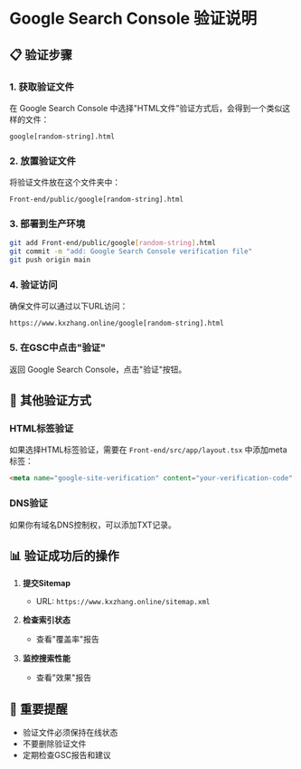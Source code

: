# Google Search Console 验证说明

## 📋 验证步骤

### 1. 获取验证文件
在 Google Search Console 中选择"HTML文件"验证方式后，会得到一个类似这样的文件：
```
google[random-string].html
```

### 2. 放置验证文件
将验证文件放在这个文件夹中：
```
Front-end/public/google[random-string].html
```

### 3. 部署到生产环境
```bash
git add Front-end/public/google[random-string].html
git commit -m "add: Google Search Console verification file"
git push origin main
```

### 4. 验证访问
确保文件可以通过以下URL访问：
```
https://www.kxzhang.online/google[random-string].html
```

### 5. 在GSC中点击"验证"
返回 Google Search Console，点击"验证"按钮。

## 🔧 其他验证方式

### HTML标签验证
如果选择HTML标签验证，需要在 `Front-end/src/app/layout.tsx` 中添加meta标签：

```html
<meta name="google-site-verification" content="your-verification-code" />
```

### DNS验证
如果你有域名DNS控制权，可以添加TXT记录。

## 📊 验证成功后的操作

1. **提交Sitemap**
   - URL: `https://www.kxzhang.online/sitemap.xml`
   
2. **检查索引状态**
   - 查看"覆盖率"报告
   
3. **监控搜索性能**
   - 查看"效果"报告

## 🎯 重要提醒

- 验证文件必须保持在线状态
- 不要删除验证文件
- 定期检查GSC报告和建议
